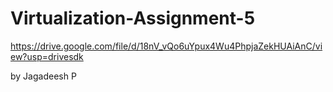 # Virtualization-Assignment-5


https://drive.google.com/file/d/18nV_vQo6uYpux4Wu4PhpjaZekHUAiAnC/view?usp=drivesdk

by Jagadeesh P

